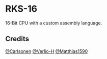 # RKS-16
16-Bit CPU with a custom assembly language.

## Credits
[@Carlsonen](https://github.com/Carlsonen)
[@Verlio-H](https://github.com/Verlio-H) [@Matthias1590](https://github.com/Matthias1590)
